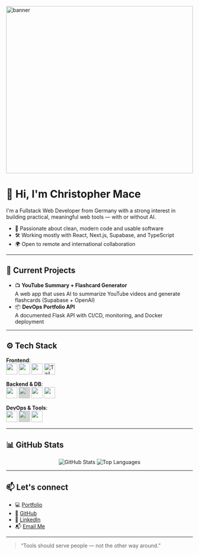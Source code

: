 
<img align="center" alt="banner" width="100%" height="450px" src="https://github.com/ChrisM922/ChrisM922/blob/e7257615099264f2452dd48ca28cf97428577950/GithubProfileBanner.gif" />

# 👋 Hi, I'm Christopher Mace

I'm a Fullstack Web Developer from Germany with a strong interest in building practical, meaningful web tools — with or without AI.

- 🧠 Passionate about clean, modern code and usable software
- 🛠️ Working mostly with React, Next.js, Supabase, and TypeScript
- 🌍 Open to remote and international collaboration

---

## 🔭 Current Projects

- 📺 **YouTube Summary + Flashcard Generator**  
  A web app that uses AI to summarize YouTube videos and generate flashcards (Supabase + OpenAI)
- 📦 **DevOps Portfolio API**  
  A documented Flask API with CI/CD, monitoring, and Docker deployment

---

## ⚙️ Tech Stack

**Frontend**:  
<img src="https://cdn.jsdelivr.net/gh/devicons/devicon/icons/react/react-original.svg" width="30"/> 
<img src="https://cdn.jsdelivr.net/gh/devicons/devicon/icons/nextjs/nextjs-original.svg" width="30"/> 
<img src="https://cdn.jsdelivr.net/gh/devicons/devicon/icons/typescript/typescript-original.svg" width="30"/> 
<img src="/assets/tailwindcss.svg" alt="Tailwind CSS" width="30" />

**Backend & DB**:  
<img src="https://cdn.jsdelivr.net/gh/devicons/devicon/icons/nodejs/nodejs-original.svg" width="30"/> 
<img src="https://cdn.jsdelivr.net/gh/devicons/devicon/icons/flask/flask-original.svg" width="30" style="background: lightgray;"/> 
<img src="https://cdn.jsdelivr.net/gh/devicons/devicon/icons/postgresql/postgresql-original.svg" width="30"/> 
<img src="https://cdn.jsdelivr.net/gh/devicons/devicon/icons/mongodb/mongodb-original.svg" width="30"/>

**DevOps & Tools**:  
<img src="https://cdn.jsdelivr.net/gh/devicons/devicon/icons/docker/docker-original.svg" width="30"/> 
<img src="https://cdn.jsdelivr.net/gh/devicons/devicon/icons/github/github-original.svg" width="30" style="background: lightgray;"/> 
<img src="https://cdn.jsdelivr.net/gh/devicons/devicon/icons/vscode/vscode-original.svg" width="30"/> 

---

## 📊 GitHub Stats

<p align="center">
  <img src="https://github-readme-stats.vercel.app/api?username=ChrisM922&show_icons=true&theme=algolia&border_radius=10" alt="GitHub Stats" />
  <img src="https://github-readme-stats.vercel.app/api/top-langs/?username=ChrisM922&layout=compact&theme=algolia&border_radius=10" alt="Top Languages" />
</p>

---

## 📫 Let's connect

- 💻 [Portfolio](https://christopher-mace.com)
- 🐙 [GitHub](https://github.com/ChrisM922)
- 💼 [LinkedIn](https://linkedin.com/in/christopher-mace-99376024a)
- 📬 [Email Me](mailto:contact@christopher-mace.com)

---

> “Tools should serve people — not the other way around.”
